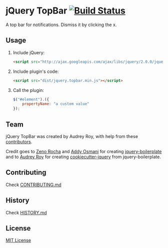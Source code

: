 # jQuery TopBar [![Build Status](https://secure.travis-ci.org/audreyr/topbar.png?branch=master)](https://travis-ci.org/audreyr/topbar)

A top bar for notifications. Dismiss it by clicking the x.

## Usage

1. Include jQuery:

	```html
	<script src="http://ajax.googleapis.com/ajax/libs/jquery/2.0.0/jquery.min.js"></script>
	```

2. Include plugin's code:

	```html
	<script src="dist/jquery.topbar.min.js"></script>
	```

3. Call the plugin:

	```javascript
	$("#element").({
		propertyName: "a custom value"
	});
	```

## Team

jQuery TopBar was created by Audrey Roy, with help from these [contributors](https://github.com/audreyr/topbar/graphs/contributors).

Credit goes to [Zeno Rocha](http://zenorocha.com) and [Addy Osmani](http://addyosmani.com) for creating [jquery-boilerplate](https://github.com/jquery-boilerplate/jquery-boilerplate) and to [Audrey Roy](http://www.audreymroy.com) for creating [cookiecutter-jquery](https://github.com/audreyr/cookiecutter-jquery) from jquery-boilerplate.

## Contributing

Check [CONTRIBUTING.md](https://github.com/audreyr/topbar/blob/master/CONTRIBUTING.md)

## History

Check [HISTORY.md](https://github.com/audreyr/topbar/blob/master/HISTORY.md)

## License

[MIT License](http://audreyr.mit-license.org/)